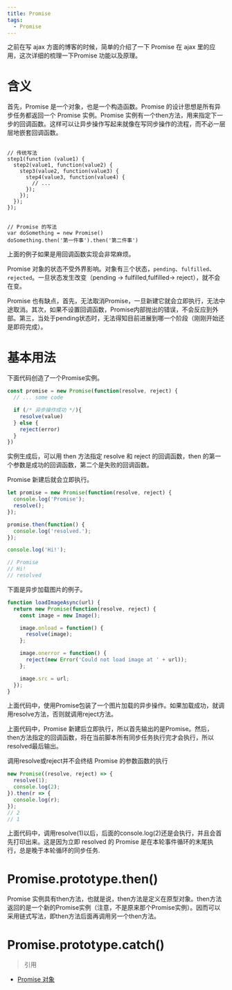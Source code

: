 ```yaml
---
title: Promise
tags:
  - Promise
---
```


之前在写 ajax 方面的博客的时候，简单的介绍了一下 Promise 在 ajax 里的应用，这次详细的梳理一下Promise 功能以及原理。

<!-- more -->

# 含义

首先，Promise 是一个对象，也是一个构造函数。Promise 的设计思想是所有异步任务都返回一个 Promise 实例。Promise 实例有一个then方法，用来指定下一步的回调函数。这样可以让异步操作写起来就像在写同步操作的流程，而不必一层层地嵌套回调函数。

```javascrpt

// 传统写法
step1(function (value1) {
  step2(value1, function(value2) {
    step3(value2, function(value3) {
      step4(value3, function(value4) {
        // ...
      });
    });
  });
});


// Promise 的写法
var doSomething = new Promise()
doSomething.then('第一件事').then('第二件事')
```

上面的例子如果是用回调函数实现会非常麻烦。

Promise 对象的状态不受外界影响。对象有三个状态，`pending`、`fulfilled`、`rejected`。一旦状态发生改变（pending -> fulfilled,fulfilled-> reject），就不会在变。

Promise 也有缺点，首先，无法取消Promise，一旦新建它就会立即执行，无法中途取消。其次，如果不设置回调函数，Promise内部抛出的错误，不会反应到外部。第三，当处于pending状态时，无法得知目前进展到哪一个阶段（刚刚开始还是即将完成）。

# 基本用法

下面代码创造了一个Promise实例。

```javascript
const promise = new Promise(function(resolve, reject) {
  // ... some code

  if (/* 异步操作成功 */){
    resolve(value)
  } else {
    reject(error)
  }
})
```

实例生成后，可以用 then 方法指定 resolve 和 reject 的回调函数，then 的第一个参数是成功的回调函数，第二个是失败的回调函数。

Promise 新建后就会立即执行。

```javascript
let promise = new Promise(function(resolve, reject) {
  console.log('Promise');
  resolve();
});

promise.then(function() {
  console.log('resolved.');
});

console.log('Hi!');

// Promise
// Hi!
// resolved
```

下面是异步加载图片的例子。

```javascript
function loadImageAsync(url) {
  return new Promise(function(resolve, reject) {
    const image = new Image();

    image.onload = function() {
      resolve(image);
    };

    image.onerror = function() {
      reject(new Error('Could not load image at ' + url));
    };

    image.src = url;
  });
}
```

上面代码中，使用Promise包装了一个图片加载的异步操作。如果加载成功，就调用resolve方法，否则就调用reject方法。

上面代码中，Promise 新建后立即执行，所以首先输出的是Promise。然后，then方法指定的回调函数，将在当前脚本所有同步任务执行完才会执行，所以resolved最后输出。

调用resolve或reject并不会终结 Promise 的参数函数的执行

```javascript
new Promise((resolve, reject) => {
  resolve(1);
  console.log(2);
}).then(r => {
  console.log(r);
});
// 2
// 1
```

上面代码中，调用resolve(1)以后，后面的console.log(2)还是会执行，并且会首先打印出来。这是因为立即 resolved 的 Promise 是在本轮事件循环的末尾执行，总是晚于本轮循环的同步任务.

# Promise.prototype.then()

Promise 实例具有then方法，也就是说，then方法是定义在原型对象。then方法返回的是一个新的Promise实例（注意，不是原来那个Promise实例）。因而可以采用链式写法，即then方法后面再调用另一个then方法。

# Promise.prototype.catch()




> 引用
- [Promise 对象](https://wangdoc.com/javascript/async/promise.html)